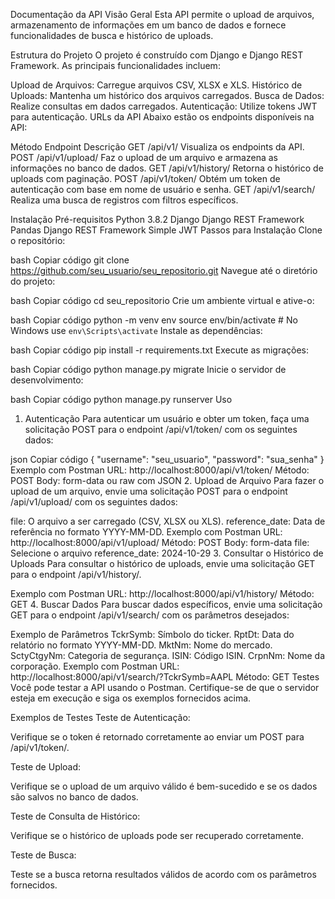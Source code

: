 Documentação da API
Visão Geral
Esta API permite o upload de arquivos, armazenamento de informações em um banco de dados e fornece funcionalidades de busca e histórico de uploads. 

Estrutura do Projeto
O projeto é construído com Django e Django REST Framework. As principais funcionalidades incluem:

Upload de Arquivos: Carregue arquivos CSV, XLSX e XLS.
Histórico de Uploads: Mantenha um histórico dos arquivos carregados.
Busca de Dados: Realize consultas em dados carregados.
Autenticação: Utilize tokens JWT para autenticação.
URLs da API
Abaixo estão os endpoints disponíveis na API:

Método	Endpoint	Descrição
GET	/api/v1/	Visualiza os endpoints da API.
POST	/api/v1/upload/	Faz o upload de um arquivo e armazena as informações no banco de dados.
GET	/api/v1/history/	Retorna o histórico de uploads com paginação.
POST	/api/v1/token/	Obtém um token de autenticação com base em nome de usuário e senha.
GET	/api/v1/search/	Realiza uma busca de registros com filtros específicos.

Instalação
Pré-requisitos
Python 3.8.2
Django
Django REST Framework
Pandas
Django REST Framework Simple JWT
Passos para Instalação
Clone o repositório:

bash
Copiar código
git clone https://github.com/seu_usuario/seu_repositorio.git
Navegue até o diretório do projeto:

bash
Copiar código
cd seu_repositorio
Crie um ambiente virtual e ative-o:

bash
Copiar código
python -m venv env
source env/bin/activate  # No Windows use `env\Scripts\activate`
Instale as dependências:

bash
Copiar código
pip install -r requirements.txt
Execute as migrações:

bash
Copiar código
python manage.py migrate
Inicie o servidor de desenvolvimento:

bash
Copiar código
python manage.py runserver
Uso
1. Autenticação
Para autenticar um usuário e obter um token, faça uma solicitação POST para o endpoint /api/v1/token/ com os seguintes dados:

json
Copiar código
{
  "username": "seu_usuario",
  "password": "sua_senha"
}
Exemplo com Postman
URL: http://localhost:8000/api/v1/token/
Método: POST
Body: form-data ou raw com JSON
2. Upload de Arquivo
Para fazer o upload de um arquivo, envie uma solicitação POST para o endpoint /api/v1/upload/ com os seguintes dados:

file: O arquivo a ser carregado (CSV, XLSX ou XLS).
reference_date: Data de referência no formato YYYY-MM-DD.
Exemplo com Postman
URL: http://localhost:8000/api/v1/upload/
Método: POST
Body: form-data
file: Selecione o arquivo
reference_date: 2024-10-29
3. Consultar o Histórico de Uploads
Para consultar o histórico de uploads, envie uma solicitação GET para o endpoint /api/v1/history/.

Exemplo com Postman
URL: http://localhost:8000/api/v1/history/
Método: GET
4. Buscar Dados
Para buscar dados específicos, envie uma solicitação GET para o endpoint /api/v1/search/ com os parâmetros desejados:

Exemplo de Parâmetros
TckrSymb: Símbolo do ticker.
RptDt: Data do relatório no formato YYYY-MM-DD.
MktNm: Nome do mercado.
SctyCtgyNm: Categoria de segurança.
ISIN: Código ISIN.
CrpnNm: Nome da corporação.
Exemplo com Postman
URL: http://localhost:8000/api/v1/search/?TckrSymb=AAPL
Método: GET
Testes
Você pode testar a API usando o Postman. Certifique-se de que o servidor esteja em execução e siga os exemplos fornecidos acima.

Exemplos de Testes
Teste de Autenticação:

Verifique se o token é retornado corretamente ao enviar um POST para /api/v1/token/.

Teste de Upload:

Verifique se o upload de um arquivo válido é bem-sucedido e se os dados são salvos no banco de dados.

Teste de Consulta de Histórico:

Verifique se o histórico de uploads pode ser recuperado corretamente.

Teste de Busca:

Teste se a busca retorna resultados válidos de acordo com os parâmetros fornecidos.
